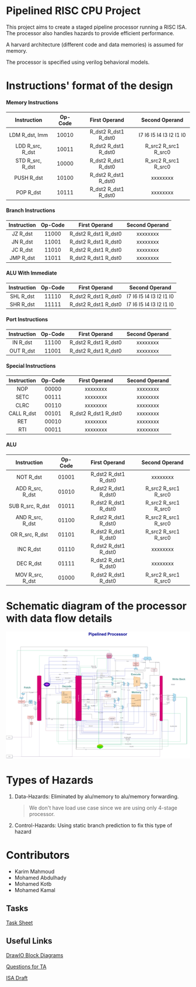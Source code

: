 # Pipelined RISC CPU Project

This project aims to create a staged pipeline processor running a RISC ISA. The processor also handles hazards to provide efficient performance.

A harvard architecture (different code and data memories) is assumed for memory.

The processor is specified using verilog behavioral models.

# Instructions' format of the design

#### Memory Instructions

|   Instruction    | Op-Code |    First Operand     |     Second Operand      |
| :--------------: | :-----: | :------------------: | :---------------------: |
|  LDM R_dst, Imm  |  10010  | R_dst2 R_dst1 R_dst0 | I7 I6 I5 I4 I3 I2 I1 I0 |
| LDD R_src, R_dst |  10011  | R_dst2 R_dst1 R_dst0 |  R_src2 R_src1 R_src0   |
| STD R_src, R_dst |  10000  | R_dst2 R_dst1 R_dst0 |  R_src2 R_src1 R_src0   |
|    PUSH R_dst    |  10100  | R_dst2 R_dst1 R_dst0 |        xxxxxxxx         |
|    POP R_dst     |  10111  | R_dst2 R_dst1 R_dst0 |        xxxxxxxx         |

#### Branch Instructions

| Instruction | Op-Code |    First Operand     | Second Operand |
| :---------: | :-----: | :------------------: | :------------: |
|  JZ R_dst   |  11000  | R_dst2 R_dst1 R_dst0 |    xxxxxxxx    |
|  JN R_dst   |  11001  | R_dst2 R_dst1 R_dst0 |    xxxxxxxx    |
|  JC R_dst   |  11010  | R_dst2 R_dst1 R_dst0 |    xxxxxxxx    |
|  JMP R_dst  |  11011  | R_dst2 R_dst1 R_dst0 |    xxxxxxxx    |

<!-- For pdf styling
<br>
<br>
<br> -->

#### ALU With Immediate

| Instruction | Op-Code |    First Operand     |     Second Operand      |
| :---------: | :-----: | :------------------: | :---------------------: |
|  SHL R_dst  |  11110  | R_dst2 R_dst1 R_dst0 | I7 I6 I5 I4 I3 I2 I1 I0 |
|  SHR R_dst  |  11111  | R_dst2 R_dst1 R_dst0 | I7 I6 I5 I4 I3 I2 I1 I0 |

#### Port Instructions

| Instruction | Op-Code |    First Operand     | Second Operand |
| :---------: | :-----: | :------------------: | :------------: |
|  IN R_dst   |  11100  | R_dst2 R_dst1 R_dst0 |    xxxxxxxx    |
|  OUT R_dst  |  11001  | R_dst2 R_dst1 R_dst0 |    xxxxxxxx    |

#### Special Instructions

| Instruction | Op-Code |    First Operand     | Second Operand |
| :---------: | :-----: | :------------------: | :------------: |
|     NOP     |  00000  |       xxxxxxxx       |    xxxxxxxx    |
|    SETC     |  00111  |       xxxxxxxx       |    xxxxxxxx    |
|    CLRC     |  00110  |       xxxxxxxx       |    xxxxxxxx    |
| CALL R_dst  |  00101  | R_dst2 R_dst1 R_dst0 |    xxxxxxxx    |
|     RET     |  00010  |       xxxxxxxx       |    xxxxxxxx    |
|     RTI     |  00011  |       xxxxxxxx       |    xxxxxxxx    |

#### ALU

|   Instruction    | Op-Code |    First Operand     |    Second Operand    |
| :--------------: | :-----: | :------------------: | :------------------: |
|    NOT R_dst     |  01001  | R_dst2 R_dst1 R_dst0 |       xxxxxxxx       |
| ADD R_src, R_dst |  01010  | R_dst2 R_dst1 R_dst0 | R_src2 R_src1 R_src0 |
| SUB R_src, R_dst |  01011  | R_dst2 R_dst1 R_dst0 | R_src2 R_src1 R_src0 |
| AND R_src, R_dst |  01100  | R_dst2 R_dst1 R_dst0 | R_src2 R_src1 R_src0 |
| OR R_src, R_dst  |  01101  | R_dst2 R_dst1 R_dst0 | R_src2 R_src1 R_src0 |
|    INC R_dst     |  01110  | R_dst2 R_dst1 R_dst0 |       xxxxxxxx       |
|    DEC R_dst     |  01111  | R_dst2 R_dst1 R_dst0 |       xxxxxxxx       |
| MOV R_src, R_dst |  01000  | R_dst2 R_dst1 R_dst0 | R_src2 R_src1 R_src0 |

# Schematic diagram of the processor with data flow details

![Design](./ArchDesign.drawio.png)

# Types of Hazards

1. Data-Hazards: Eliminated by alu/memory to alu/memory forwarding.
   > We don't have load use case since we are using only 4-stage processor.
2. Control-Hazards: Using static branch prediction to fix this type of hazard

# Contributors

- Karim Mahmoud
- Mohamed Abdulhady
- Mohamed Kotb
- Mohamed Kamal

## Tasks

[Task Sheet](https://docs.google.com/spreadsheets/d/1D9qAlcgd-0N4cCEhQPM2RfYaWhL4Tm8at3xB_1HLQNQ)

## Useful Links

[DrawIO Block Diagrams](https://app.diagrams.net/#G1ecfGp80xOFaQjzcSQgV2PA2ht1y5aC3U)

[Questions for TA](https://docs.google.com/document/d/12UWOSEn1ba6X9kxw1LqsU7Xq4WzuyXeN-4QmTW9iBMs)

[ISA Draft](https://docs.google.com/document/d/1qlOZfoebDzvLBlgFA5baTDMjcGzi_tNnCJMFG9oIPpo)
